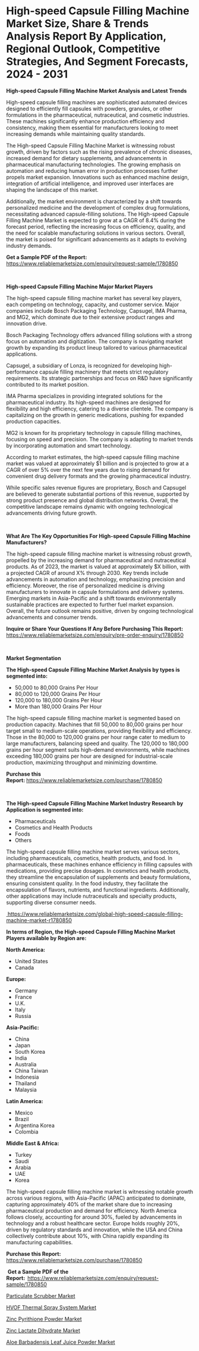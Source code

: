 <p><h1>High-speed Capsule Filling Machine Market Size, Share & Trends Analysis Report By Application, Regional Outlook, Competitive Strategies, And Segment Forecasts, 2024 - 2031</h1></p><p><strong>High-speed Capsule Filling Machine Market Analysis and Latest Trends</strong></p>
<p><p>High-speed capsule filling machines are sophisticated automated devices designed to efficiently fill capsules with powders, granules, or other formulations in the pharmaceutical, nutraceutical, and cosmetic industries. These machines significantly enhance production efficiency and consistency, making them essential for manufacturers looking to meet increasing demands while maintaining quality standards.</p><p>The High-speed Capsule Filling Machine Market is witnessing robust growth, driven by factors such as the rising prevalence of chronic diseases, increased demand for dietary supplements, and advancements in pharmaceutical manufacturing technologies. The growing emphasis on automation and reducing human error in production processes further propels market expansion. Innovations such as enhanced machine design, integration of artificial intelligence, and improved user interfaces are shaping the landscape of this market.</p><p>Additionally, the market environment is characterized by a shift towards personalized medicine and the development of complex drug formulations, necessitating advanced capsule-filling solutions. The High-speed Capsule Filling Machine Market is expected to grow at a CAGR of 8.4% during the forecast period, reflecting the increasing focus on efficiency, quality, and the need for scalable manufacturing solutions in various sectors. Overall, the market is poised for significant advancements as it adapts to evolving industry demands.</p></p>
<p><strong>Get a Sample PDF of the Report:&nbsp;</strong> <a href="https://www.reliablemarketsize.com/enquiry/request-sample/1780850?utm_campaign=1412&utm_medium=2&utm_source=Github&utm_content=ia&utm_term=09102024&utm_id=high-speed-capsule-filling-machine">https://www.reliablemarketsize.com/enquiry/request-sample/1780850</a></p>
<p>&nbsp;</p>
<p><strong>High-speed Capsule Filling Machine Major Market Players</strong></p>
<p><p>The high-speed capsule filling machine market has several key players, each competing on technology, capacity, and customer service. Major companies include Bosch Packaging Technology, Capsugel, IMA Pharma, and MG2, which dominate due to their extensive product ranges and innovation drive.</p><p>Bosch Packaging Technology offers advanced filling solutions with a strong focus on automation and digitization. The company is navigating market growth by expanding its product lineup tailored to various pharmaceutical applications.</p><p>Capsugel, a subsidiary of Lonza, is recognized for developing high-performance capsule filling machinery that meets strict regulatory requirements. Its strategic partnerships and focus on R&D have significantly contributed to its market position.</p><p>IMA Pharma specializes in providing integrated solutions for the pharmaceutical industry. Its high-speed machines are designed for flexibility and high efficiency, catering to a diverse clientele. The company is capitalizing on the growth in generic medications, pushing for expanded production capacities.</p><p>MG2 is known for its proprietary technology in capsule filling machines, focusing on speed and precision. The company is adapting to market trends by incorporating automation and smart technology.</p><p>According to market estimates, the high-speed capsule filling machine market was valued at approximately $1 billion and is projected to grow at a CAGR of over 5% over the next few years due to rising demand for convenient drug delivery formats and the growing pharmaceutical industry.</p><p>While specific sales revenue figures are proprietary, Bosch and Capsugel are believed to generate substantial portions of this revenue, supported by strong product presence and global distribution networks. Overall, the competitive landscape remains dynamic with ongoing technological advancements driving future growth.</p></p>
<p>&nbsp;</p>
<p><strong>What Are The Key Opportunities For High-speed Capsule Filling Machine Manufacturers?</strong></p>
<p><p>The high-speed capsule filling machine market is witnessing robust growth, propelled by the increasing demand for pharmaceutical and nutraceutical products. As of 2023, the market is valued at approximately $X billion, with a projected CAGR of around X% through 2030. Key trends include advancements in automation and technology, emphasizing precision and efficiency. Moreover, the rise of personalized medicine is driving manufacturers to innovate in capsule formulations and delivery systems. Emerging markets in Asia-Pacific and a shift towards environmentally sustainable practices are expected to further fuel market expansion. Overall, the future outlook remains positive, driven by ongoing technological advancements and consumer trends.</p></p>
<p><strong>Inquire or Share Your Questions If Any Before Purchasing This Report:</strong> <a href="https://www.reliablemarketsize.com/enquiry/pre-order-enquiry/1780850?utm_campaign=1412&utm_medium=2&utm_source=Github&utm_content=ia&utm_term=09102024&utm_id=high-speed-capsule-filling-machine">https://www.reliablemarketsize.com/enquiry/pre-order-enquiry/1780850</a></p>
<p>&nbsp;</p>
<p><strong>Market Segmentation</strong></p>
<p><strong>The High-speed Capsule Filling Machine Market Analysis by types is segmented into:</strong></p>
<p><ul><li>50,000 to 80,000 Grains Per Hour</li><li>80,000 to 120,000 Grains Per Hour</li><li>120,000 to 180,000 Grains Per Hour</li><li>More than 180,000 Grains Per Hour</li></ul></p>
<p><p>The high-speed capsule filling machine market is segmented based on production capacity. Machines that fill 50,000 to 80,000 grains per hour target small to medium-scale operations, providing flexibility and efficiency. Those in the 80,000 to 120,000 grains per hour range cater to medium to large manufacturers, balancing speed and quality. The 120,000 to 180,000 grains per hour segment suits high-demand environments, while machines exceeding 180,000 grains per hour are designed for industrial-scale production, maximizing throughput and minimizing downtime.</p></p>
<p><strong>Purchase this Report:&nbsp;</strong><a href="https://www.reliablemarketsize.com/purchase/1780850?utm_campaign=1412&utm_medium=2&utm_source=Github&utm_content=ia&utm_term=09102024&utm_id=high-speed-capsule-filling-machine">https://www.reliablemarketsize.com/purchase/1780850</a></p>
<p>&nbsp;</p>
<p><strong>The High-speed Capsule Filling Machine Market Industry Research by Application is segmented into:</strong></p>
<p><ul><li>Pharmaceuticals</li><li>Cosmetics and Health Products</li><li>Foods</li><li>Others</li></ul></p>
<p><p>The high-speed capsule filling machine market serves various sectors, including pharmaceuticals, cosmetics, health products, and food. In pharmaceuticals, these machines enhance efficiency in filling capsules with medications, providing precise dosages. In cosmetics and health products, they streamline the encapsulation of supplements and beauty formulations, ensuring consistent quality. In the food industry, they facilitate the encapsulation of flavors, nutrients, and functional ingredients. Additionally, other applications may include nutraceuticals and specialty products, supporting diverse consumer needs.</p></p>
<p><a href="https://www.reliablemarketsize.com/global-high-speed-capsule-filling-machine-market-r1780850?utm_campaign=1412&utm_medium=2&utm_source=Github&utm_content=ia&utm_term=09102024&utm_id=high-speed-capsule-filling-machine">&nbsp;https://www.reliablemarketsize.com/global-high-speed-capsule-filling-machine-market-r1780850</a></p>
<p><strong>In terms of Region, the High-speed Capsule Filling Machine Market Players available by Region are:</strong></p>
<p>
    <p> <strong> North America: </strong>
        <ul>
            <li>United States</li>
            <li>Canada</li>
        </ul>
        </p> 
    <p> <strong> Europe: </strong>
        <ul>
            <li>Germany</li>
            <li>France</li>
            <li>U.K.</li>
            <li>Italy</li>
            <li>Russia</li>
        </ul>
        </p> 
    <p> <strong> Asia-Pacific: </strong>
        <ul>
            <li>China</li>
            <li>Japan</li>
            <li>South Korea</li>
            <li>India</li>
            <li>Australia</li>
            <li>China Taiwan</li>
            <li>Indonesia</li>
            <li>Thailand</li>
            <li>Malaysia</li>
        </ul>
        </p> 
    <p> <strong> Latin America: </strong>
        <ul>
            <li>Mexico</li>
            <li>Brazil</li>
            <li>Argentina Korea</li>
            <li>Colombia</li>
        </ul>
        </p> 
    <p> <strong> Middle East & Africa: </strong>
        <ul>
            <li>Turkey</li>
            <li>Saudi</li>
            <li>Arabia</li>
            <li>UAE</li>
            <li>Korea</li>
        </ul>
    </p>
    </p>
<p><p>The high-speed capsule filling machine market is witnessing notable growth across various regions, with Asia-Pacific (APAC) anticipated to dominate, capturing approximately 40% of the market share due to increasing pharmaceutical production and demand for efficiency. North America follows closely, accounting for around 30%, fueled by advancements in technology and a robust healthcare sector. Europe holds roughly 20%, driven by regulatory standards and innovation, while the USA and China collectively contribute about 10%, with China rapidly expanding its manufacturing capabilities.</p></p>
<p><strong>Purchase this Report: </strong><a href="https://www.reliablemarketsize.com/purchase/1780850?utm_campaign=1412&utm_medium=2&utm_source=Github&utm_content=ia&utm_term=09102024&utm_id=high-speed-capsule-filling-machine">https://www.reliablemarketsize.com/purchase/1780850</a></p>
<p>&nbsp;<strong>Get a Sample PDF of the Report:&nbsp;&nbsp;</strong><a href="https://www.reliablemarketsize.com/enquiry/request-sample/1780850?utm_campaign=1412&utm_medium=2&utm_source=Github&utm_content=ia&utm_term=09102024&utm_id=high-speed-capsule-filling-machine">https://www.reliablemarketsize.com/enquiry/request-sample/1780850</a></p>
<p><strong></strong></p>
<p><p><a href="https://www.linkedin.com/pulse/particulate-scrubber-sector-surge-136-growth-roadmap-2031-sqaic?utm_campaign=1412&utm_medium=2&utm_source=Github&utm_content=ia&utm_term=09102024&utm_id=high-speed-capsule-filling-machine">Particulate Scrubber Market</a></p><p><a href="https://www.linkedin.com/pulse/market-insights-global-hvof-thermal-spray-system-forecast-blb3c?utm_campaign=1412&utm_medium=2&utm_source=Github&utm_content=ia&utm_term=09102024&utm_id=high-speed-capsule-filling-machine">HVOF Thermal Spray System Market</a></p><p><a href="https://www.linkedin.com/pulse/zinc-pyrithione-powder-industry-sector-new-technologies-market-scmgf?utm_campaign=1412&utm_medium=2&utm_source=Github&utm_content=ia&utm_term=09102024&utm_id=high-speed-capsule-filling-machine">Zinc Pyrithione Powder Market</a></p><p><a href="https://www.linkedin.com/pulse/zinc-lactate-dihydrate-market-forecast-global-trends-analysis-aysxf?utm_campaign=1412&utm_medium=2&utm_source=Github&utm_content=ia&utm_term=09102024&utm_id=high-speed-capsule-filling-machine">Zinc Lactate Dihydrate Market</a></p><p><a href="https://www.linkedin.com/pulse/global-aloe-barbadensis-leaf-juice-powder-market-pulse-trends-xhanf?utm_campaign=1412&utm_medium=2&utm_source=Github&utm_content=ia&utm_term=09102024&utm_id=high-speed-capsule-filling-machine">Aloe Barbadensis Leaf Juice Powder Market</a></p></p>